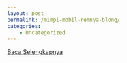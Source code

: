 ```yaml
---
layout: post
permalink: /mimpi-mobil-remnya-blong/
categories:
    - Uncategorized
---
```


[Baca Selengkapnya](/06)